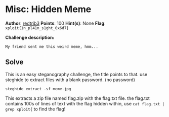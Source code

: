 # Misc: Hidden Meme

**Author**: [redtrib3](https://github.com/redtrib3)
**Points**: 100
**Hint(s)**: None
**Flag**: `xploit{1n_pl41n_s1ght_0x6d7}`

**Challenge description:**
```
My friend sent me this weird meme, hmm...
```

## Solve

This is an easy steganography challenge, the title points to that.
use steghide to extract files with a blank password. (no password)

`steghide extract -sf meme.jpg`

This extracts a zip file named flag.zip with the flag.txt file.
the flag.txt contains 100s of lines of text with the flag hidden within, use `cat flag.txt | grep xploit{` to find the flag!

